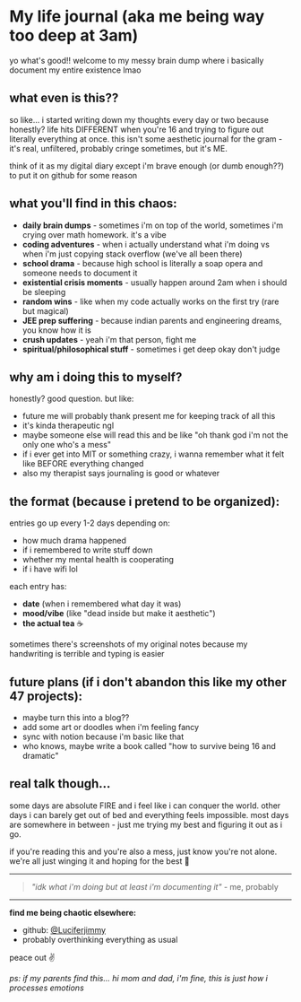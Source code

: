 # My life journal (aka me being way too deep at 3am)

yo what's good!! welcome to my messy brain dump where i basically document my entire existence lmao 

## what even is this??

so like... i started writing down my thoughts every day or two because honestly? life hits DIFFERENT when you're 16 and trying to figure out literally everything at once. this isn't some aesthetic journal for the gram - it's real, unfiltered, probably cringe sometimes, but it's ME.

think of it as my digital diary except i'm brave enough (or dumb enough??) to put it on github for some reason

## what you'll find in this chaos:

- **daily brain dumps** - sometimes i'm on top of the world, sometimes i'm crying over math homework. it's a vibe
- **coding adventures** - when i actually understand what i'm doing vs when i'm just copying stack overflow (we've all been there)
- **school drama** - because high school is literally a soap opera and someone needs to document it
- **existential crisis moments** - usually happen around 2am when i should be sleeping
- **random wins** - like when my code actually works on the first try (rare but magical)
- **JEE prep suffering** - because indian parents and engineering dreams, you know how it is
- **crush updates** - yeah i'm that person, fight me
- **spiritual/philosophical stuff** - sometimes i get deep okay don't judge

## why am i doing this to myself?

honestly? good question. but like:
- future me will probably thank present me for keeping track of all this
- it's kinda therapeutic ngl
- maybe someone else will read this and be like "oh thank god i'm not the only one who's a mess"
- if i ever get into MIT or something crazy, i wanna remember what it felt like BEFORE everything changed
- also my therapist says journaling is good or whatever

## the format (because i pretend to be organized):

entries go up every 1-2 days depending on:
- how much drama happened
- if i remembered to write stuff down
- whether my mental health is cooperating
- if i have wifi lol

each entry has:
- **date** (when i remembered what day it was)
- **mood/vibe** (like "dead inside but make it aesthetic")
- **the actual tea** ☕

sometimes there's screenshots of my original notes because my handwriting is terrible and typing is easier

## future plans (if i don't abandon this like my other 47 projects):

- maybe turn this into a blog?? 
- add some art or doodles when i'm feeling fancy
- sync with notion because i'm basic like that
- who knows, maybe write a book called "how to survive being 16 and dramatic"

## real talk though...

some days are absolute FIRE and i feel like i can conquer the world. other days i can barely get out of bed and everything feels impossible. most days are somewhere in between - just me trying my best and figuring it out as i go.

if you're reading this and you're also a mess, just know you're not alone. we're all just winging it and hoping for the best 💫

---

> *"idk what i'm doing but at least i'm documenting it"* - me, probably

---

**find me being chaotic elsewhere:**
- github: [@Luciferjimmy](https://github.com/Luciferjimmy) 
- probably overthinking everything as usual

peace out ✌️

*ps: if my parents find this... hi mom and dad, i'm fine, this is just how i processes emotions*
